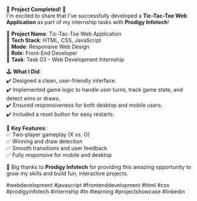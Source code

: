 

🎉 **Project Completed!** 🎉  
I'm excited to share that I've successfully developed a **Tic-Tac-Toe Web Application** as part of my internship tasks with **Prodigy Infotech**!

🔸 **Project Name**: Tic-Tac-Toe Web Application  
🔸 **Tech Stack**: HTML, CSS, JavaScript  
🔸 **Mode**: Responsive Web Design  
🔸 **Role**: Front-End Developer  
🔸 **Task**: Task 03 – Web Development Internship  

🕹️ **What I Did**:  
✔️ Designed a clean, user-friendly interface.  
✔️ Implemented game logic to handle user turns, track game state, and detect wins or draws.  
✔️ Ensured responsiveness for both desktop and mobile users.  
✔️ Included a reset button for easy restarts.

🎯 **Key Features**:  
✅ Two-player gameplay (X vs. O)  
✅ Winning and draw detection  
✅ Smooth transitions and user feedback  
✅ Fully responsive for mobile and desktop




🙌 Big thanks to **Prodigy Infotech** for providing this amazing opportunity to grow my skills and build fun, interactive projects.

#webdevelopment #javascript #frontenddevelopment #html #css #prodigyinfotech #internship #tn #learning #projectshowcase #linkedin

 

